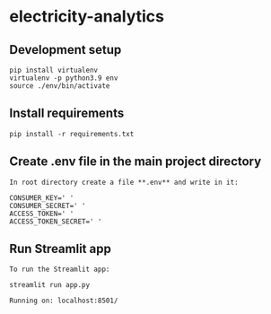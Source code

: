 # electricity-analytics


## Development setup

	pip install virtualenv
	virtualenv -p python3.9 env
	source ./env/bin/activate
  
## Install requirements
```
pip install -r requirements.txt
```

## Create .env file in the main project directory
 ```
In root directory create a file **.env** and write in it:

CONSUMER_KEY=' '
CONSUMER_SECRET=' '
ACCESS_TOKEN=' '
ACCESS_TOKEN_SECRET=' '

 ```

## Run Streamlit app
```
To run the Streamlit app:

streamlit run app.py

Running on: localhost:8501/

